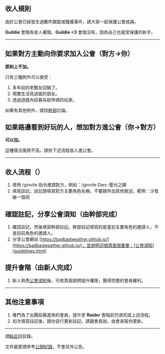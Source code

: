 ## 收人規則

由於公會已經發生過數件跟蹤或騷擾事件，請大家一起保護公會成員。

**Guildie** 會階有收人權限。**Guildie <3** 會階沒有，因為自己也是受保護的新手。

---

## 如果對方主動向你要求加入公會（對方→你）

**原則上不加。**

只有三種例外可以接受：
1.  多年前的老戰友回鍋了。
1.  現實生活見過面的朋友。
1.  透過遊戲內招募系統申請的玩家。

如果有其他例外，請找[幹部](ranks.html)討論。

## 如果路邊看到好玩的人，想加對方進公會（你→對方）

**可以加。**

這種情況風險不高。請依下述流程收人進公會。

---

## 收人流程（）

1.  使用 /ginvite 指令邀請對方，例如：/ginvite Darc-聖光之願
1.  填寫註記。註記請填寫對方主要角色名稱，不要額外加其他敘述。範例：沙發破一個洞

## 確認註記，分享公會須知（由幹部完成）

1.  確認註記，然後填寫幹部註記。幹部註記填寫的是當初主要角色的邀請人，不是目前角色的邀請人。
1.  分享公會網站 [https://badbadweather.github.io/](https://badbadweather.github.io/)，並說明這個頁面很重要：[公會須知](guidelines.html)

## 提升會階（由新人完成）

1.  新人熟悉[公會須知](guidelines.html)後，可依頁面說明提升權限，獲得完整的會員權利。

---

## 其他注意事項

1.  專門為了出團招募進來的會員，提升至 **Raider** 會階前仍須完成上述流程。
1.  初次填寫註記後，請勿自行更新註記。請跟會長說，由會長幫你更新。

--- 

請[點此](index.html)回目錄。

文件變更請參考[公開紀錄](https://github.com/badbadweather/badbadweather.github.io/commits/master/recruitment.md)，不會另外公告。
